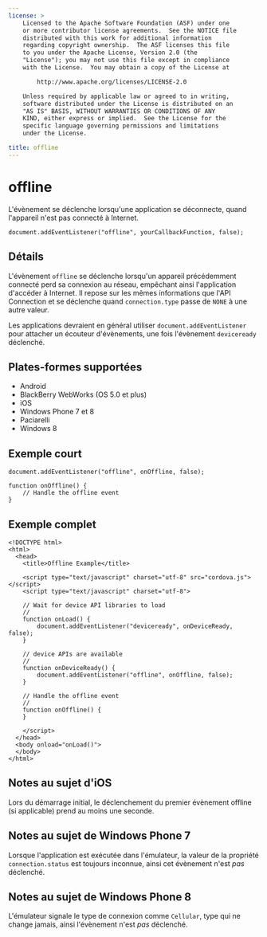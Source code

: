 ```yaml
---
license: >
    Licensed to the Apache Software Foundation (ASF) under one
    or more contributor license agreements.  See the NOTICE file
    distributed with this work for additional information
    regarding copyright ownership.  The ASF licenses this file
    to you under the Apache License, Version 2.0 (the
    "License"); you may not use this file except in compliance
    with the License.  You may obtain a copy of the License at

        http://www.apache.org/licenses/LICENSE-2.0

    Unless required by applicable law or agreed to in writing,
    software distributed under the License is distributed on an
    "AS IS" BASIS, WITHOUT WARRANTIES OR CONDITIONS OF ANY
    KIND, either express or implied.  See the License for the
    specific language governing permissions and limitations
    under the License.

title: offline
---
```


# offline

L'évènement se déclenche lorsqu'une application se déconnecte, quand l'appareil n'est pas connecté à Internet.

    document.addEventListener("offline", yourCallbackFunction, false);
    

## Détails

L'évènement `offline` se déclenche lorsqu'un appareil précédemment connecté perd sa connexion au réseau, empêchant ainsi l'application d'accéder à Internet. Il repose sur les mêmes informations que l'API Connection et se déclenche quand `connection.type` passe de `NONE` à une autre valeur.

Les applications devraient en général utiliser `document.addEventListener` pour attacher un écouteur d'évènements, une fois l'évènement `deviceready` déclenché.

## Plates-formes supportées

*   Android
*   BlackBerry WebWorks (OS 5.0 et plus)
*   iOS
*   Windows Phone 7 et 8
*   Paciarelli
*   Windows 8

## Exemple court

    document.addEventListener("offline", onOffline, false);
    
    function onOffline() {
        // Handle the offline event
    }
    

## Exemple complet

    <!DOCTYPE html>
    <html>
      <head>
        <title>Offline Example</title>
    
        <script type="text/javascript" charset="utf-8" src="cordova.js"></script>
        <script type="text/javascript" charset="utf-8">
    
        // Wait for device API libraries to load
        //
        function onLoad() {
            document.addEventListener("deviceready", onDeviceReady, false);
        }
    
        // device APIs are available
        //
        function onDeviceReady() {
            document.addEventListener("offline", onOffline, false);
        }
    
        // Handle the offline event
        //
        function onOffline() {
        }
    
        </script>
      </head>
      <body onload="onLoad()">
      </body>
    </html>
    

## Notes au sujet d'iOS

Lors du démarrage initial, le déclenchement du premier évènement offline (si applicable) prend au moins une seconde.

## Notes au sujet de Windows Phone 7

Lorsque l'application est exécutée dans l'émulateur, la valeur de la propriété `connection.status` est toujours inconnue, ainsi cet évènement n'est *pas* déclenché.

## Notes au sujet de Windows Phone 8

L'émulateur signale le type de connexion comme `Cellular`, type qui ne change jamais, ainsi l'évènement n'est *pas* déclenché.